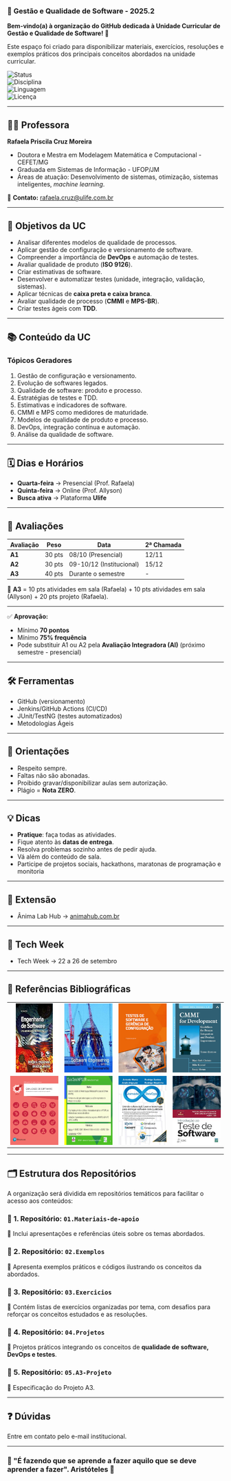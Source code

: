 ### 🏢 **Gestão e Qualidade de Software - 2025.2**

**Bem-vindo(a) à organização do GitHub dedicada à Unidade Curricular de Gestão e Qualidade de Software!** 🚀

Este espaço foi criado para disponibilizar materiais, exercícios, resoluções e exemplos práticos dos principais conceitos abordados na unidade curricular.

![Status](https://img.shields.io/badge/Status-Em%20Andamento-blue)  
![Disciplina](https://img.shields.io/badge/Disciplina-GQS%20UNA-green)  
![Linguagem](https://img.shields.io/badge/Linguagem-Java%20%7C%20DevOps-orange)  
![Licença](https://img.shields.io/badge/Licença-Acadêmica-lightgrey)  

---

## 👩‍🏫 Professora  
**Rafaela Priscila Cruz Moreira**  
- Doutora e Mestra em Modelagem Matemática e Computacional - CEFET/MG  
- Graduada em Sistemas de Informação - UFOP/JM  
- Áreas de atuação: Desenvolvimento de sistemas, otimização, sistemas inteligentes, *machine learning*.  

📧 **Contato:** rafaela.cruz@ulife.com.br  

---

## 🎯 Objetivos da UC  
- Analisar diferentes modelos de qualidade de processos.  
- Aplicar gestão de configuração e versionamento de software.  
- Compreender a importância de **DevOps** e automação de testes.  
- Avaliar qualidade de produto (**ISO 9126**).  
- Criar estimativas de software.  
- Desenvolver e automatizar testes (unidade, integração, validação, sistemas).  
- Aplicar técnicas de **caixa preta e caixa branca**.  
- Avaliar qualidade de processo (**CMMI** e **MPS-BR**).  
- Criar testes ágeis com **TDD**.  

---

## 📚 Conteúdo da UC  

### Tópicos Geradores
1. Gestão de configuração e versionamento.  
2. Evolução de softwares legados.  
3. Qualidade de software: produto e processo.  
4. Estratégias de testes e TDD.  
5. Estimativas e indicadores de software.  
6. CMMI e MPS como medidores de maturidade.  
7. Modelos de qualidade de produto e processo.  
8. DevOps, integração contínua e automação.  
9. Análise da qualidade de software.  

---

## 🗓️ Dias e Horários  
- **Quarta-feira** → Presencial (Prof. Rafaela)  
- **Quinta-feira** → Online (Prof. Allyson)  
- **Busca ativa** → Plataforma **Ulife**  

---

## 🧪 Avaliações  

| Avaliação | Peso | Data | 2ª Chamada |
|-----------|------|------|-------------|
| **A1**   | 30 pts | 08/10 (Presencial) | 12/11 |
| **A2**   | 30 pts | 09-10/12 (Institucional) | 15/12 |
| **A3**   | 40 pts | Durante o semestre | - |

📌 **A3** = 10 pts atividades em sala (Rafaela) + 10 pts atividades em sala (Allyson) + 20 pts projeto (Rafaela).

---

✅ **Aprovação:**  
- Mínimo **70 pontos**  
- Mínimo **75% frequência**  
- Pode substituir A1 ou A2 pela **Avaliação Integradora (AI)**  (próximo semestre - presencial)

---

## 🛠 Ferramentas  
- GitHub (versionamento)  
- Jenkins/GitHub Actions (CI/CD)  
- JUnit/TestNG (testes automatizados)  
- Metodologias Ágeis  

---

## 📢 Orientações  
- Respeito sempre.  
- Faltas não são abonadas.  
- Proibido gravar/disponibilizar aulas sem autorização.  
- Plágio = **Nota ZERO**.  

---

## 💡 Dicas  
- **Pratique**: faça todas as atividades.  
- Fique atento às **datas de entrega**.  
- Resolva problemas sozinho antes de pedir ajuda.  
- Vá além do conteúdo de sala. 
- Participe de projetos sociais, hackathons, maratonas de programação e monitoria 

---

## 🚀 Extensão

- Ânima Lab Hub → [animahub.com.br](https://www.animahub.com.br)  

---

## 🚀 Tech Week 

- Tech Week → 22 a 26 de setembro  

---

## 📖 Referências Bibliográficas  

<table>
  <tr>
    <td><img src="./img/pressman.jpg" alt="Pressman" width="120" height="160"/></td>
    <td><img src="./img/sommerville.jpg" alt="Sommerville" width="120" height="160"/></td>
    <td><img src="./img/goncalves.jpeg" alt="Goncalves" width="120" height="160"/></td>
    <td><img src="./img/cmmi.jpg" alt="CMMI" width="120" height="160"/></td>
  </tr>
  <tr>
    <td><img src="./img/gallotti.jpg" alt="Gallotti" width="120" height="160"/></td>
    <td><img src="./img/mps.jpg" alt="MPS.BR" width="120" height="160"/></td>
    <td><img src="./img/muniz.jpg" alt="Muniz" width="120" height="160"/></td>
    <td><img src="./img/delamaro.jpeg" alt="Delamaro" width="120" height="160"/></td>
  </tr>
</table>

---

## 🗂 Estrutura dos Repositórios

A organização será dividida em repositórios temáticos para facilitar o acesso aos conteúdos:

### 🔹 **1. Repositório: `01.Materiais-de-apoio`**
📌 Inclui apresentações e referências úteis sobre os temas abordados.

### 🔹 **2. Repositório: `02.Exemplos`**
📌 Apresenta exemplos práticos e códigos ilustrando os conceitos da abordados.

### 🔹 **3. Repositório: `03.Exercicios`**
📌 Contém listas de exercícios organizadas por tema, com desafios para reforçar os conceitos estudados e as resoluções.

### 🔹 **4. Repositório: `04.Projetos`**
📌 Projetos práticos integrando os conceitos de **qualidade de software, DevOps e testes**.

### 🔹 **5. Repositório: `05.A3-Projeto`**
📌 Especificação do Projeto A3.

---

## ❓ Dúvidas  

Entre em contato pelo e-mail institucional.

---

### 🎯 "É fazendo que se aprende a fazer aquilo que se deve aprender a fazer". Aristóteles 🚀  
